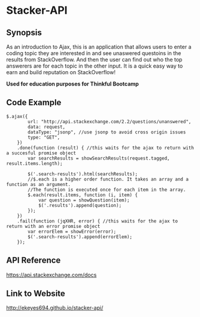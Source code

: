 # Stacker-API

## Synopsis

As an introduction to Ajax, this is an application that allows users to enter a coding topic they are interested in and see unaswered questoins in the results
from StackOverflow.  And then the user can find out who the top answerers are for each topic in the other input.  It is a quick
easy way to earn and build reputation on StackOverflow!

**Used for education purposes for Thinkful Bootcamp**

## Code Example

    $.ajax({
            url: "http://api.stackexchange.com/2.2/questions/unanswered",
            data: request,
            dataType: "jsonp", //use jsonp to avoid cross origin issues
            type: "GET",
        })
        .done(function (result) { //this waits for the ajax to return with a succesful promise object
            var searchResults = showSearchResults(request.tagged, result.items.length);

            $('.search-results').html(searchResults);
            //$.each is a higher order function. It takes an array and a function as an argument.
            //The function is executed once for each item in the array.
            $.each(result.items, function (i, item) {
                var question = showQuestion(item);
                $('.results').append(question);
            });
        })
        .fail(function (jqXHR, error) { //this waits for the ajax to return with an error promise object
            var errorElem = showError(error);
            $('.search-results').append(errorElem);
        });

## API Reference

https://api.stackexchange.com/docs

## Link to Website

http://ekeyes694.github.io/stacker-api/
